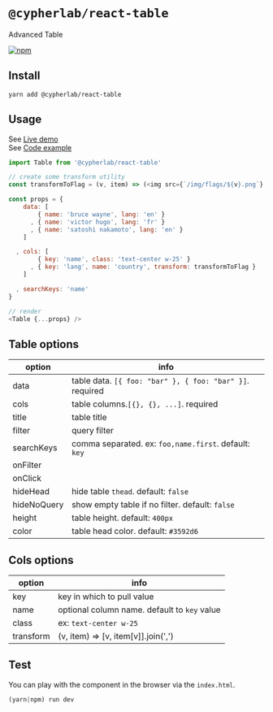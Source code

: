 # `@cypherlab/react-table`


Advanced Table 

<a href="https://www.npmjs.com/package/@cypherlab/react-table">
  <img alt="npm" src="https://img.shields.io/npm/v/@cypherlab/react-table">
</a>

## Install
```
yarn add @cypherlab/react-table
```


## Usage

See [Live demo](https://raw.githack.com/cypherlab/react-table/master/index.html)  
See [Code example](https://github.com/cypherlab/react-table/blob/master/index.html)  

```js
import Table from '@cypherlab/react-table'

// create some transform utility
const transformToFlag = (v, item) => (<img src={`/img/flags/${v}.png`} />)

const props = {
    data: [
        { name: 'bruce wayne', lang: 'en' }
      , { name: 'victor hugo', lang: 'fr' }
      , { name: 'satoshi nakamoto', lang: 'en' }
    ]

  , cols: [
        { key: 'name', class: 'text-center w-25' }
      , { key: 'lang', name: 'country', transform: transformToFlag }
    ]

  , searchKeys: 'name'
}

// render
<Table {...props} />
```



## Table options

| option        | info                                                            |
|---------------|-----------------------------------------------------------------|
| data          | table data. `[{ foo: "bar" }, { foo: "bar" }]`. required        |
| cols          | table columns.`[{}, {}, ...]`. required                         |
| title         | table title                                                     |
| filter        | query filter                                                    |
| searchKeys    | comma separated. ex: `foo,name.first`. default: `key`           |
| onFilter      |                                                                 |
| onClick       |                                                                 |
| hideHead      | hide table `thead`. default: `false`                            |
| hideNoQuery   | show empty table if no filter. default: `false`                 | 
| height        | table height. default: `400px`                                  |
| color         | table head color. default: `#3592d6`                            |


## Cols options

| option        | info                                                            |
|---------------|-----------------------------------------------------------------|
| key           | key in which to pull value                                      |
| name          | optional column name. default to `key` value                    |
| class         | ex: `text-center w-25`                                          |
| transform     | (v, item) => [v, item[v]].join(',')                             |



## Test 

You can play with the component in the browser via the `index.html`.

```js
(yarn|npm) run dev
```